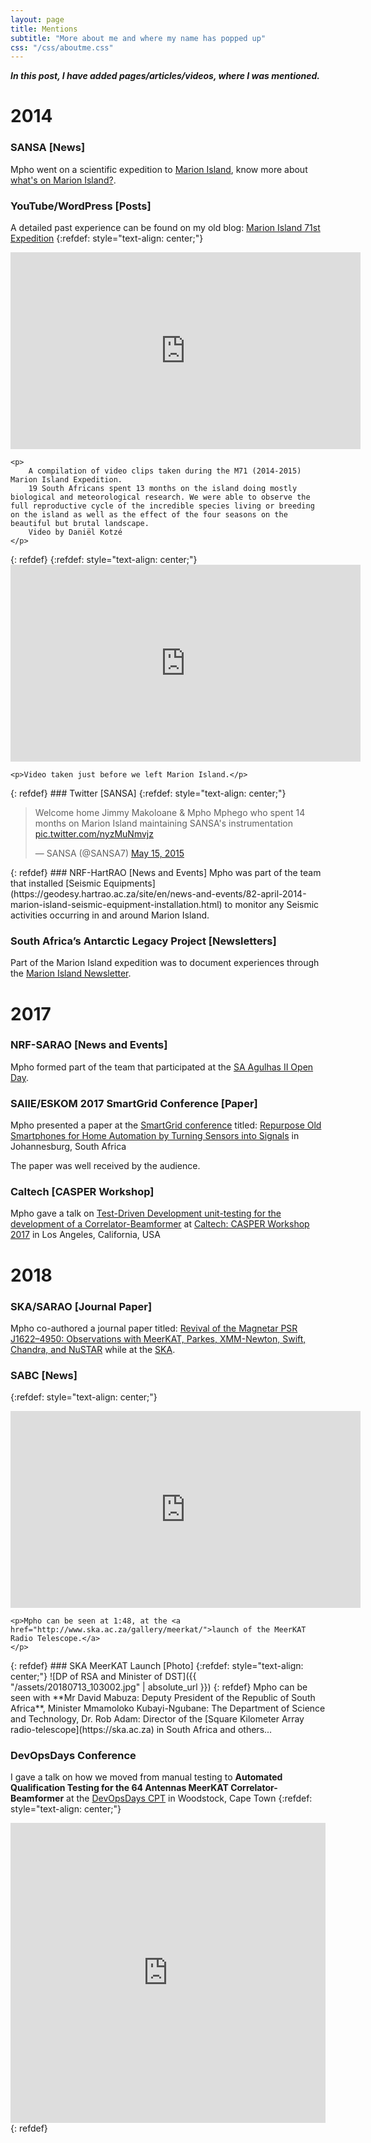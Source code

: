 ```yaml
---
layout: page
title: Mentions
subtitle: "More about me and where my name has popped up"
css: "/css/aboutme.css"
---
```


***In this post, I have added pages/articles/videos, where I was mentioned.***

# 2014
### SANSA [News]
Mpho went on a scientific expedition to [Marion Island](https://en.wikipedia.org/wiki/Prince_Edward_Islands), know more about [what's on Marion Island?](https://www.sansa.org.za/m/spacescience/resource-centre/news/590-what-s-on-marion-island).

### YouTube/WordPress [Posts]
A detailed past experience can be found on my old blog: [Marion Island 71st Expedition](https://mmphego.wordpress.com/marion-island-expedition/)
{:refdef: style="text-align: center;"}
<div class="image-center embed-video">
    <div class="videoWrapper">
        <iframe width="560" height="315" src="https://www.youtube.com/embed/Drf1xM4JKM4" frameborder="0" allow="autoplay; encrypted-media" allowfullscreen>
        </iframe>
    </div>

    <p>
        A compilation of video clips taken during the M71 (2014-2015) Marion Island Expedition.
        19 South Africans spent 13 months on the island doing mostly biological and meteorological research. We were able to observe the full reproductive cycle of the incredible species living or breeding on the island as well as the effect of the four seasons on the beautiful but brutal landscape.
        Video by Daniël Kotzé
    </p>
</div>
{: refdef}
{:refdef: style="text-align: center;"}
<div class="image-center embed-video">
    <div class="videoWrapper">
        <iframe width="560" height="315" src="https://www.youtube.com/embed/qXdIT_N5Rzg" frameborder="0" allow="autoplay; encrypted-media" allowfullscreen>
        </iframe>
    </div>

    <p>Video taken just before we left Marion Island.</p>
</div>
{: refdef}
### Twitter [SANSA]
{:refdef: style="text-align: center;"}
<p align="center"><blockquote class="twitter-tweet" data-lang="en"><p lang="en" dir="ltr">Welcome home Jimmy Makoloane &amp; Mpho Mphego who spent 14 months on Marion Island maintaining SANSA&#39;s instrumentation <a href="http://t.co/nyzMuNmvjz">pic.twitter.com/nyzMuNmvjz</a></p>&mdash; SANSA (@SANSA7) <a href="https://twitter.com/SANSA7/status/599214197109628928?ref_src=twsrc%5Etfw">May 15, 2015</a></blockquote>
<script async src="https://platform.twitter.com/widgets.js" charset="utf-8"></script></p>
{: refdef}
### NRF-HartRAO [News and Events]
Mpho was part of the team that installed [Seismic Equipments](https://geodesy.hartrao.ac.za/site/en/news-and-events/82-april-2014-marion-island-seismic-equipment-installation.html) to monitor any Seismic activities occurring in and around Marion Island.

### South Africa’s Antarctic Legacy Project [Newsletters]
Part of the Marion Island expedition was to document experiences through the [Marion Island Newsletter](http://alp.lib.sun.ac.za/bitstream/handle/123456789/2438/the_wanderer_october_2014.pdf).

# 2017
### NRF-SARAO [News and Events]
Mpho formed part of the team that participated at the [SA Agulhas II Open Day](http://www.ska.ac.za/newsletters/sarao-news/01-2017/sa-agulhas-ii-open-day/).

### SAIIE/ESKOM 2017 SmartGrid Conference [Paper]
Mpho presented a paper at the [SmartGrid conference](https://az817975.vo.msecnd.net/wm-418498-cmsimages/2017SmartGridConferenceProceedings.pdf) titled: [Repurpose Old Smartphones for Home Automation by Turning Sensors into Signals](https://az817975.vo.msecnd.net/wm-418498-cmsimages/p1(3-3).pdf) in Johannesburg, South Africa

The paper was well received by the audience.

### Caltech [CASPER Workshop]
Mpho gave a talk on [Test-Driven Development unit-testing for the development of a Correlator-Beamformer](http://www.tauceti.caltech.edu/casper-workshop-2017/slides/32_mphego.pdf) at [Caltech: CASPER Workshop 2017](http://www.tauceti.caltech.edu/casper-workshop-2017/participants/) in Los Angeles, California, USA

# 2018
### SKA/SARAO [Journal Paper]
Mpho co-authored a journal paper titled: [Revival of the Magnetar PSR J1622–4950: Observations with MeerKAT, Parkes, XMM-Newton, Swift, Chandra, and NuSTAR](https://iopscience.iop.org/article/10.3847/1538-4357/aab35a/pdf) while at the [SKA](https://ska.ac.za).

### SABC [News]
{:refdef: style="text-align: center;"}
<div class="image-center embed-video">
    <div class="videoWrapper">
        <iframe width="560" height="315" src="https://www.youtube.com/embed/QRlvkXYDwI0" frameborder="0" allow="autoplay; encrypted-media" allowfullscreen>
        </iframe>
    </div>

    <p>Mpho can be seen at 1:48, at the <a href="http://www.ska.ac.za/gallery/meerkat/">launch of the MeerKAT Radio Telescope.</a>
    </p>
</div>
{: refdef}
### SKA MeerKAT Launch [Photo]
{:refdef: style="text-align: center;"}
![DP of RSA and Minister of DST]({{ "/assets/20180713_103002.jpg" | absolute_url }})
{: refdef}
Mpho can be seen with **Mr David Mabuza: Deputy President of the Republic of South Africa**, Minister Mmamoloko Kubayi-Ngubane: The Department of Science and Technology, Dr. Rob Adam: Director of the [Square Kilometer Array radio-telescope](https://ska.ac.za) in South Africa and others...

### DevOpsDays Conference
I gave a talk on how we moved from manual testing to **Automated Qualification Testing for the 64 Antennas MeerKAT Correlator-Beamformer** at the [DevOpsDays CPT](https://www.devopsdays.org/events/2018-cape-town) in Woodstock, Cape Town
{:refdef: style="text-align: center;"}
<style>
.responsive-wrap iframe{ max-width: 100%;}
</style>
<div class="responsive-wrap">
    <!-- <p align="center"> -->
        <iframe src="https://docs.google.com/presentation/d/e/2PACX-1vSL7HOWXUTnFxJu7WmyNtRTjXp9C1UXNpsC5P5aaiXQ0JaFNKZBj-TEejP5gYqh_OpiQjR7kQpfi_bd/embed?start=false&loop=false&delayms=3000" frameborder="0" width="640" height="480" allowfullscreen="true" mozallowfullscreen="true" webkitallowfullscreen="true" align="center">
        </iframe>
    <!-- </p> -->
</div>
{: refdef}
